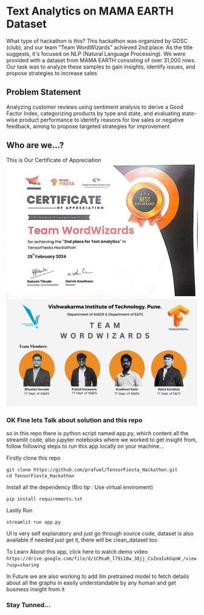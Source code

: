 
# Text Analytics on MAMA EARTH Dataset

What type of hackathon is this? This hackathon was organized by GDSC (club), and our team "Team WordWizards" achieved 2nd place. As the title suggests, it's focused on NLP (Natural Language Processing). We were provided with a dataset from MAMA EARTH consisting of over 31,000 rows. Our task was to analyze these samples to gain insights, identify issues, and propose strategies to increase sales
## Problem Statement
Analyzing customer reviews using sentiment analysis to derive a Good Factor Index, categorizing products by type and state, and evaluating state-wise product performance to identify reasons for low sales or negative feedback, aiming to propose targeted strategies for improvement
## Who are we...?
This is Our Certificate of Appreciation
![](https://github.com/prafuel/TensorFiesta_Hackathon/blob/main/screenshots/Tensorfiesta.jpg)
![](https://github.com/prafuel/TensorFiesta_Hackathon/blob/main/screenshots/1.jpg)

### OK Fine lets Talk about solution and this repo
so in this repo there is python script named app.py, which content all the streamlit code, also jupyter notebooks where we worked to get insight from, follow following steps to run this app locally on your machine...

Firstly clone this repo
```
git clone https://github.com/prafuel/TensorFiesta_Hackathon.git
cd TensorFiesta_Hackathon
```
Install all the dependency (Bro tip : Use virtual enviroment)
``` 
pip install requirements.txt
```
Lastly Run
```
streamlit run app.py
```
UI is very self explanatory and just go through source code, dataset is also available if needed just get it, there will be clean_dataset too                         

To Learn About this app, click here to watch demo video <br>
```https://drive.google.com/file/d/1CMsaR_l79i10w_3Qjj_CsZeaIukGqoW_/view?usp=sharing```

In Future we are also working to add llm pretrained model to fetch details about all the graphs in easily understandable by any human and get business insight from it
### Stay Tunned...
